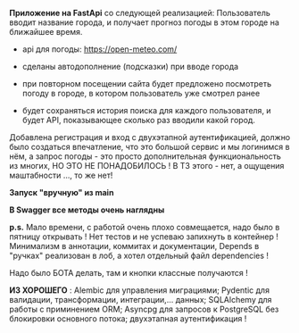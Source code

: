 **Приложение на FastApi** со следующей реализацией: Пользователь вводит название города, и получает прогноз погоды в этом городе на ближайшее время.

- api для погоды: https://open-meteo.com/
 
- сделаны автодополнение (подсказки) при вводе города
 
- при повторном посещении сайта будет предложено посмотреть погоду в городе, в котором пользователь уже смотрел ранее
 
- будет сохраняться история поиска для каждого пользователя, и будет API, показывающее сколько раз вводили какой город.

 Добавлена регистрация и вход с двухэтапной аутентификацией, должно было создаться впечатление, что это большой сервис и мы логинимся в нём, а 
 запрос погоды - это просто дополнительная функциональность из многих, НО ЭТО НЕ ПОНАДОБИЛОСЬ ! В ТЗ этого - нет, а ощущения маштабности ..., то же нет!

 **Запуск "вручную" из main**

 **В Swagger все методы очень наглядны**

 **p.s.** Мало времени, с работой очень плохо совмещается, надо было в пятницу открывать ! Нет тестов и не успеваю запихнуть в контейнер ! Минимализм в аннотации, коммитах и документации, Depends в "ручках" реализован в лоб, а хотел отдельный файл dependencies !

 Надо было БОТА делать, там и кнопки классные получаются !

 **ИЗ ХОРОШЕГО** : Alembic для управления миграциями; Pydentic для валидации, трансформации, интеграции,... данных; SQLAlchemy для работы с приминением ORM; 
 Asyncpg для запросов к PostgreSQL без блокировки основного потока; двухэтапная аутентификация !

 
